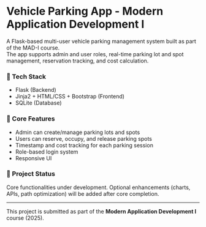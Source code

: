 # Vehicle Parking App - Modern Application Development I

A Flask-based multi-user vehicle parking management system built as part of the MAD-I course.  
The app supports admin and user roles, real-time parking lot and spot management, reservation tracking, and cost calculation.

### 🔧 Tech Stack
- Flask (Backend)
- Jinja2 + HTML/CSS + Bootstrap (Frontend)
- SQLite (Database)

### 🎯 Core Features
- Admin can create/manage parking lots and spots
- Users can reserve, occupy, and release parking spots
- Timestamp and cost tracking for each parking session
- Role-based login system
- Responsive UI

### 📁 Project Status
Core functionalities under development. Optional enhancements (charts, APIs, path optimization) will be added after core completion.

---

This project is submitted as part of the **Modern Application Development I** course (2025).
